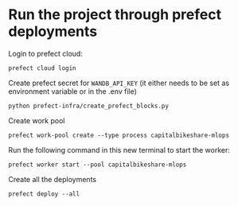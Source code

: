 # Run the project through prefect deployments

Login to prefect cloud:

```shell
prefect cloud login
```

Create prefect secret for `WANDB_API_KEY` (it either needs to be set as environment variable or in the .env file)

```shell
python prefect-infra/create_prefect_blocks.py
```

Create work pool

```shell
prefect work-pool create --type process capitalbikeshare-mlops
```

Run the following command in this new terminal to start the worker:

```shell
prefect worker start --pool capitalbikeshare-mlops
```

Create all the deployments

```shell
prefect deploy --all
```
